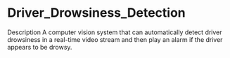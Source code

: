 # Driver_Drowsiness_Detection

Description
A computer vision system that can automatically detect driver drowsiness in a real-time video stream and then play an alarm if the driver appears to be drowsy.



